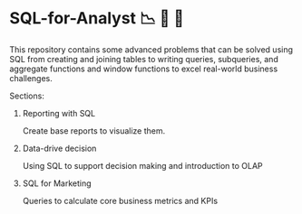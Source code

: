 # SQL-for-Analyst :chart_with_downwards_trend: :calendar: :pushpin:

This repository contains some advanced problems that can be solved using SQL from creating and joining tables to writing queries, subqueries, and aggregate functions and window functions to excel real-world business challenges.

Sections:

1. Reporting with SQL

   Create base reports to visualize them.
   
2. Data-drive decision

   Using SQL to support decision making and introduction to OLAP

3. SQL for Marketing

   Queries to calculate core business metrics and KPIs
